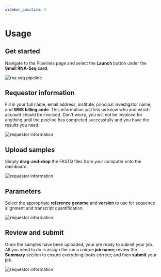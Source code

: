 ```yaml
---
sidebar_position: 2
---
```


# Usage

## Get started

Navigate to the Pipelines page and select the **Launch** button under the **Small RNA-Seq card**.

![rna seq pipeline](../../../build/img/smrnaseq_pipelines.png)

## Requestor information

Fill in your full name, email address, institute, principal investigator name, and **WBS billing code**.  This information just lets us know who and which account should be invoiced.  Don't worry, you will not be invoiced for anything until the pipeline has completed successfully and you have the results you need.

![requestor information](../../../build/img/requestor_information.png)

## Upload samples

Simply **drag-and-drop** the FASTQ files from your computer onto the dashboard.

![requestor information](../../../build/img/smrnaseq_upload_samples.png)

## Parameters

Select the appropriate **reference genome** and **version** to use for sequence alignment and transcript quantification.

![requestor information](../../../build/img/rnaseq_pipeline_params.png)

## Review and submit

Once the samples have been uploaded, your are ready to submit your job.  All you need to do is assign the run a unique **job name**; review the **Summary** section to ensure everything looks correct; and then **submit** your job.

![requestor information](../../../build/img/smrnaseq_review_and_submit.png)
